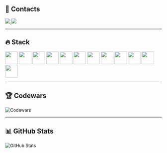 <h2>📌 Contacts</h2>
<a href="https://www.linkedin.com/in/nsapaev/">
  <img src="https://img.shields.io/badge/LinkedIn-blue?style=for-the-badge&logo=linkedin" />
</a>
<a href="https://t.me/sapaev_n">
  <img src="https://img.shields.io/badge/Telegram-2CA5E0?style=for-the-badge&logo=telegram&logoColor=white" />
</a>

---

<h2>🔥 Stack</h2>

<p>
  <img src="https://cdn.jsdelivr.net/gh/devicons/devicon/icons/javascript/javascript-original.svg" width="40" />
  <img src="https://cdn.jsdelivr.net/gh/devicons/devicon/icons/typescript/typescript-original.svg" width="40" />
  <img src="https://cdn.jsdelivr.net/gh/devicons/devicon/icons/html5/html5-original.svg" width="40" />
  <img src="https://cdn.jsdelivr.net/gh/devicons/devicon/icons/css3/css3-original.svg" width="40" />
  <img src="https://cdn.jsdelivr.net/gh/devicons/devicon/icons/sass/sass-original.svg" width="40" />
  <img src="https://cdn.jsdelivr.net/gh/devicons/devicon/icons/git/git-original.svg" width="40" />
  <img src="https://cdn.jsdelivr.net/gh/devicons/devicon/icons/figma/figma-original.svg" width="40" />
  <img src="https://cdn.jsdelivr.net/gh/devicons/devicon/icons/nextjs/nextjs-original.svg" width="40" />
  <img src="https://cdn.jsdelivr.net/gh/devicons/devicon/icons/react/react-original.svg" width="40" />
  <img src="https://cdn.jsdelivr.net/gh/devicons/devicon/icons/redux/redux-original.svg" width="40" />
  <img src="https://cdn.jsdelivr.net/gh/devicons/devicon/icons/vite/vite-original.svg" width="40" />
  <img src="https://cdn.jsdelivr.net/gh/devicons/devicon/icons/webpack/webpack-original.svg" width="40" />
</p>

---

<h2>🏆 Codewars</h2>

![Codewars](https://www.codewars.com/users/nsapaev/badges/large)

---

<h2>📊 GitHub Stats</h2>

![GitHub Stats](https://github-readme-stats.vercel.app/api?username=nsapaev&show_icons=true&theme=radical)
